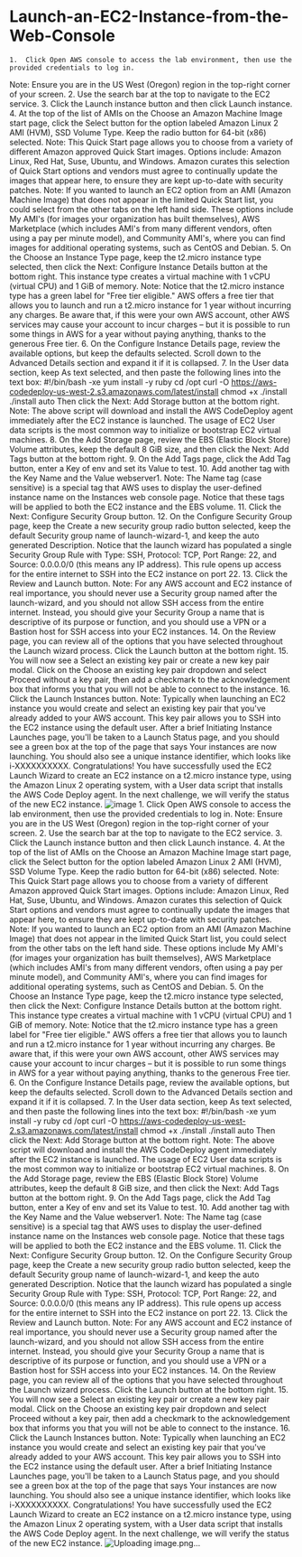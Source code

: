 # Launch-an-EC2-Instance-from-the-Web-Console

	1.  Click Open AWS console to access the lab environment, then use the provided credentials to log in.
Note: Ensure you are in the US West (Oregon) region in the top-right corner of your screen.
	2. Use the search bar at the top to navigate to the EC2 service. 
	3. Click the Launch instance button and then click Launch instance.
	4. At the top of the list of AMIs on the Choose an Amazon Machine Image start page, click the Select button for the option labeled Amazon Linux 2 AMI (HVM), SSD Volume Type. Keep the radio button for 64-bit (x86) selected.
Note: This Quick Start page allows you to choose from a variety of different Amazon approved Quick Start images. Options include: Amazon Linux, Red Hat, Suse, Ubuntu, and Windows. Amazon curates this selection of Quick Start options and vendors must agree to continually update the images that appear here, to ensure they are kept up-to-date with security patches. 
Note: If you wanted to launch an EC2 option from an AMI (Amazon Machine Image) that does not appear in the limited Quick Start list, you could select from the other tabs on the left hand side. These options include My AMI's (for images your organization has built themselves), AWS Marketplace (which includes AMI's from many different vendors, often using a pay per minute model), and Community AMI's, where you can find images for additional operating systems, such as CentOS and Debian. 
	5. On the Choose an Instance Type page, keep the t2.micro instance type selected, then click the Next: Configure Instance Details button at the bottom right. This instance type creates a virtual machine with 1 vCPU (virtual CPU) and 1 GiB of memory. 
Note: Notice that the t2.micro instance type has a green label for "Free tier eligible." AWS offers a free tier that allows you to launch and run a t2.micro instance for 1 year without incurring any charges. Be aware that, if this were your own AWS account, other AWS services may cause your account to incur charges – but it is possible to run some things in AWS for a year without paying anything, thanks to the generous Free tier.
	6. On the Configure Instance Details page, review the available options, but keep the defaults selected. Scroll down to the Advanced Details section and expand it if it is collapsed.
	7. In the User data section, keep As text selected, and then paste the following lines into the text box:
#!/bin/bash -xe
yum install -y ruby
cd /opt
curl -O https://aws-codedeploy-us-west-2.s3.amazonaws.com/latest/install
chmod +x ./install
./install auto
Then click the Next: Add Storage button at the bottom right.
Note: The above script will download and install the AWS CodeDeploy agent immediately after the EC2 instance is launched. The usage of EC2 User data scripts is the most common way to initialize or bootstrap EC2 virtual machines.
	8. On the Add Storage page, review the EBS (Elastic Block Store) Volume attributes, keep the default 8 GiB size, and then click the Next: Add Tags button at the bottom right.
	9. On the Add Tags page, click the Add Tag button, enter a Key of env and set its Value to test. 
	10. Add another tag with the Key Name and the Value webserver1. 
Note: The Name tag (case sensitive) is a special tag that AWS uses to display the user-defined instance name on the Instances web console page.
Notice that these tags will be applied to both the EC2 instance and the EBS volume. 
	11. Click the Next: Configure Security Group button.
	12. On the Configure Security Group page, keep the Create a new security group radio button selected, keep the default Security group name of launch-wizard-1, and keep the auto generated Description. 
Notice that the launch wizard has populated a single Security Group Rule with Type: SSH, Protocol: TCP, Port Range: 22, and Source: 0.0.0.0/0 (this means any IP address). This rule opens up access for the entire internet to SSH into the EC2 instance on port 22.
	13. Click the Review and Launch button.
Note: For any AWS account and EC2 instance of real importance, you should never use a Security group named after the launch-wizard, and you should not allow SSH access from the entire internet. Instead, you should give your Security Group a name that is descriptive of its purpose or function, and you should use a VPN or a Bastion host for SSH access into your EC2 instances.
	14. On the Review page, you can review all of the options that you have selected throughout the Launch wizard process. Click the Launch button at the bottom right.
	15. You will now see a Select an existing key pair or create a new key pair modal. Click on the Choose an existing key pair dropdown and select Proceed without a key pair, then add a checkmark to the acknowledgement box that informs you that you will not be able to connect to the instance. 
	16. Click the Launch Instances button.
Note: Typically when launching an EC2 instance you would create and select an existing key pair that you've already added to your AWS account. This key pair allows you to SSH into the EC2 instance using the default user.
After a brief Initiating Instance Launches page, you'll be taken to a Launch Status page, and you should see a green box at the top of the page that says Your instances are now launching. You should also see a unique instance identifier, which looks like i-XXXXXXXXXX. 
Congratulations! You have successfully used the EC2 Launch Wizard to create an EC2 instance on a t2.micro instance type, using the Amazon Linux 2 operating system, with a User data script that installs the AWS Code Deploy agent. 
In the next challenge, we will verify the status of the new EC2 instance.
![image](https://user-images.githubusercontent.com/93236626/142083899-c3c13394-bb00-44b9-862e-d54adac7cc13.png)
	1.  Click Open AWS console to access the lab environment, then use the provided credentials to log in.
Note: Ensure you are in the US West (Oregon) region in the top-right corner of your screen.
	2. Use the search bar at the top to navigate to the EC2 service. 
	3. Click the Launch instance button and then click Launch instance.
	4. At the top of the list of AMIs on the Choose an Amazon Machine Image start page, click the Select button for the option labeled Amazon Linux 2 AMI (HVM), SSD Volume Type. Keep the radio button for 64-bit (x86) selected.
Note: This Quick Start page allows you to choose from a variety of different Amazon approved Quick Start images. Options include: Amazon Linux, Red Hat, Suse, Ubuntu, and Windows. Amazon curates this selection of Quick Start options and vendors must agree to continually update the images that appear here, to ensure they are kept up-to-date with security patches. 
Note: If you wanted to launch an EC2 option from an AMI (Amazon Machine Image) that does not appear in the limited Quick Start list, you could select from the other tabs on the left hand side. These options include My AMI's (for images your organization has built themselves), AWS Marketplace (which includes AMI's from many different vendors, often using a pay per minute model), and Community AMI's, where you can find images for additional operating systems, such as CentOS and Debian. 
	5. On the Choose an Instance Type page, keep the t2.micro instance type selected, then click the Next: Configure Instance Details button at the bottom right. This instance type creates a virtual machine with 1 vCPU (virtual CPU) and 1 GiB of memory. 
Note: Notice that the t2.micro instance type has a green label for "Free tier eligible." AWS offers a free tier that allows you to launch and run a t2.micro instance for 1 year without incurring any charges. Be aware that, if this were your own AWS account, other AWS services may cause your account to incur charges – but it is possible to run some things in AWS for a year without paying anything, thanks to the generous Free tier.
	6. On the Configure Instance Details page, review the available options, but keep the defaults selected. Scroll down to the Advanced Details section and expand it if it is collapsed.
	7. In the User data section, keep As text selected, and then paste the following lines into the text box:
#!/bin/bash -xe
yum install -y ruby
cd /opt
curl -O https://aws-codedeploy-us-west-2.s3.amazonaws.com/latest/install
chmod +x ./install
./install auto
Then click the Next: Add Storage button at the bottom right.
Note: The above script will download and install the AWS CodeDeploy agent immediately after the EC2 instance is launched. The usage of EC2 User data scripts is the most common way to initialize or bootstrap EC2 virtual machines.
	8. On the Add Storage page, review the EBS (Elastic Block Store) Volume attributes, keep the default 8 GiB size, and then click the Next: Add Tags button at the bottom right.
	9. On the Add Tags page, click the Add Tag button, enter a Key of env and set its Value to test. 
	10. Add another tag with the Key Name and the Value webserver1. 
Note: The Name tag (case sensitive) is a special tag that AWS uses to display the user-defined instance name on the Instances web console page.
Notice that these tags will be applied to both the EC2 instance and the EBS volume. 
	11. Click the Next: Configure Security Group button.
	12. On the Configure Security Group page, keep the Create a new security group radio button selected, keep the default Security group name of launch-wizard-1, and keep the auto generated Description. 
Notice that the launch wizard has populated a single Security Group Rule with Type: SSH, Protocol: TCP, Port Range: 22, and Source: 0.0.0.0/0 (this means any IP address). This rule opens up access for the entire internet to SSH into the EC2 instance on port 22.
	13. Click the Review and Launch button.
Note: For any AWS account and EC2 instance of real importance, you should never use a Security group named after the launch-wizard, and you should not allow SSH access from the entire internet. Instead, you should give your Security Group a name that is descriptive of its purpose or function, and you should use a VPN or a Bastion host for SSH access into your EC2 instances.
	14. On the Review page, you can review all of the options that you have selected throughout the Launch wizard process. Click the Launch button at the bottom right.
	15. You will now see a Select an existing key pair or create a new key pair modal. Click on the Choose an existing key pair dropdown and select Proceed without a key pair, then add a checkmark to the acknowledgement box that informs you that you will not be able to connect to the instance. 
	16. Click the Launch Instances button.
Note: Typically when launching an EC2 instance you would create and select an existing key pair that you've already added to your AWS account. This key pair allows you to SSH into the EC2 instance using the default user.
After a brief Initiating Instance Launches page, you'll be taken to a Launch Status page, and you should see a green box at the top of the page that says Your instances are now launching. You should also see a unique instance identifier, which looks like i-XXXXXXXXXX. 
Congratulations! You have successfully used the EC2 Launch Wizard to create an EC2 instance on a t2.micro instance type, using the Amazon Linux 2 operating system, with a User data script that installs the AWS Code Deploy agent. 
In the next challenge, we will verify the status of the new EC2 instance.
![Uploading image.png…]()
